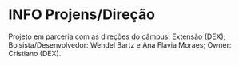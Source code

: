 # INFO Projens/Direção

Projeto em parceria com as direções do câmpus: Extensão (DEX);
Bolsista/Desenvolvedor: Wendel Bartz e Ana Flavia Moraes; 
Owner: Cristiano (DEX).
